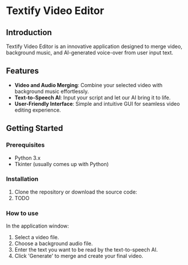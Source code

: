 # Textify Video Editor

## Introduction
Textify Video Editor is an innovative application designed to merge video, background music, and AI-generated voice-over from user input text.

## Features
- **Video and Audio Merging**: Combine your selected video with background music effortlessly.
- **Text-to-Speech AI**: Input your script and let our AI bring it to life.
- **User-Friendly Interface**: Simple and intuitive GUI for seamless video editing experience.

## Getting Started

### Prerequisites
- Python 3.x
- Tkinter (usually comes up with Python)

### Installation
1. Clone the repository or download the source code:
2. TODO

### How to use

In the application window:
1. Select a video file.
2. Choose a background audio file.
3. Enter the text you want to be read by the text-to-speech AI.
4. Click 'Generate' to merge and create your final video.
